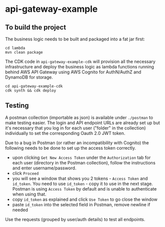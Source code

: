 # api-gateway-example



## To build the project

The business logic needs to be built and packaged into a fat jar first:
```
cd lambda
mvn clean package
```

The CDK code in `api-gateway-example-cdk` will provision all the necessary infrastructure and deploy the business logic as lambda functions running behind AWS API Gateway using AWS Cognito for AuthN/AuthZ and DynamoDB for storage.

```
cd api-gateway-example-cdk
cdk synth && cdk deploy
```



## Testing
A postman collection (importable as json) is available under `./postman` to make testing easier. The login and API endpoint URLs are already set up but it's necessary that you log in for each user ("folder" in the collection) individually to set the corresponding Oauth 2.0 JWT token.

Due to a bug in Postman (or rather an incompatibility with Cognito) the following needs to be done to set up the access token correctly.
- upon clicking `Get New Access Token` under the `Authorization` tab for each user (directory in the Postman collection), follow the instructions and enter username/password.
- click `Proceed`
- you will see a window that shows you 2 tokens - `Access Token` and `id_token`. You need to use `id_token` - copy it to use in the next stage. Postman is using `Access Token` by default and is unable to authenticate when using that.
- copy `id_token` as explained and click `Use Token` to go close the window
- paste `id_token` into the selected field in Postman, remove newline if needed

Use the requests (grouped by user/auth details) to test all endpoints.
